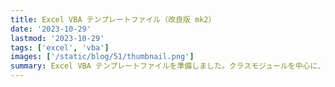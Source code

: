 ```yaml
---
title: Excel VBA テンプレートファイル（改良版 mk2）
date: '2023-10-29'
lastmod: '2023-10-29'
tags: ['excel', 'vba']
images: ['/static/blog/51/thumbnail.png']
summary: Excel VBA テンプレートファイルを準備しました。クラスモジュールを中心に、Excelテーブルと連携したDB（Oracle）のCRUD操作等の機能を実装しています。
---
```



